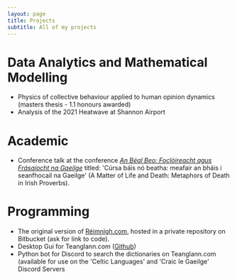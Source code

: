 ```yaml
---
layout: page
title: Projects
subtitle: All of my projects
---
```


# Data Analytics and Mathematical Modelling

* Physics of collective behaviour applied to human opinion dynamics (masters thesis - 1.1 honours awarded)
* Analysis of the 2021 Heatwave at Shannon Airport


# Academic
* Conference talk at the conference [*An Béal Beo: Foclóireacht agus Frásaíocht na Gaeilge*](https://www.ucc.ie/en/modern-irish/news-and-events/an-beal-beo-focloireacht-agus-frasaiocht-na-gaeilge.html) titled: 'Cúrsa báis nó beatha:
meafair an bháis i seanfhocail na Gaeilge' (A Matter of Life and Death: Metaphors of Death in Irish Proverbs).

# Programming
* The original version of [Réimnigh.com](https://www.reimnigh.com/), hosted in a private repository on Bitbucket (ask for link to code).
* Desktop Gui for Teanglann.com ([Github](https://github.com/davissandefur/Irish-Dictionary-with-GUI))
* Python bot for Discord to search the dictionaries on Teanglann.com (available for use on the 'Celtic Languages' and 'Craic le Gaeilge' Discord Servers
  
